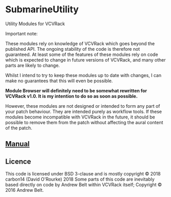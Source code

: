 # SubmarineUtility
Utility Modules for VCVRack

Important note:

These modules rely on knowledge of VCVRack which goes beyond the published API. The ongoing stability of the code is therefore not guaranteed. At least some of the features of these modules rely on code which is expected to change in future versions of VCVRack, and many other parts are likely to change.

Whilst I intend to try to keep these modules up to date with changes, I can make no guarantees that this will even be possible.

**Module Browser will definitely need to be somewhat rewritten for VCVRack v1.0. It is my intention to do so as soon as possible.**

However, these modules are not designed or intended to form any part of your patch behaviour. They are intended purely as workflow tools. If these modules become incompatible with VCVRack in the future, it should be possible to remove them from the patch without affecting the aural content of the patch.

## [Manual](https://github.com/david-c14/SubmarineUtility/blob/master/manual/index.md)

## Licence

This code is licensed under BSD 3-clause and is mostly copyright © 2018 carbon14 (David O'Rourke) 2018
Some parts of this code are inevitably based directly on code by Andrew Belt within VCVRack itself; Copyright © 2016 Andrew Belt.
